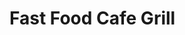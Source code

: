 # Fast Food Cafe Grill
<script src="https://platform.linkedin.com/badges/js/profile.js" async defer type="text/javascript"></script>
